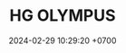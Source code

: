 ---
layout: teamCard
permalink: /team/:title.html
categories: surjohto042024 norteMayo partido1 partido3  partido4 partido5 partido6  partido8 partido9 partido10 partido11 30
maincover: /assets/logos/HGOLYMPUS.png
puntosLJMAYO24: 10
date: 2024-02-29 10:29:20 +0700
title: HG OLYMPUS
tag: johto042024
color: black
puntosLJ202404: 12
grupo: sur
background: '#F16C38'
cover: /assets/backCard.png
team: HG OLYMPUS
ID: HG
pj: 5
p1:  HGO
pp1: S.VANGUARD
p2: SOJ
r2: 1
bg2: bg-info
rr2: 2
pp2: HGO
p3:  HGO
r3: 2
bg3: bg-info
rr3: 1
pp3: HG REGIOS
p4:  HGO
r4: 2
bg4: bg-info
rr4: 1
pp4: ZODIAC
p5:  HGO
pp5: MBO
p6:  HGO
r6: 1
bg6: bg-warning
rr6: 2
pp6: LASTH BREATH
p8:  HGO
r8: 3
bg8: bg-success
rr8: 0
pp8: NO SMITE
p9:  HGO
pp9: JAS
p10:  HGO
pp10: DFS DMD
p11:  HGO
pp11: T. SATISFACTION
info: 30/05/24
hora: '21:20'
r11: 0
rr11: 0
---